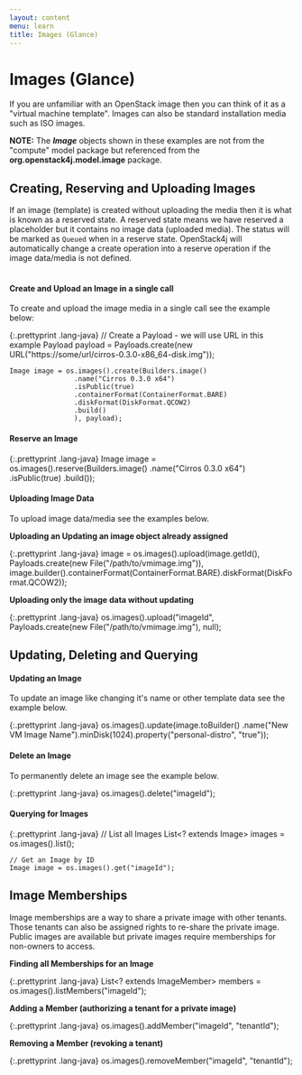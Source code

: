 ```yaml
---
layout: content
menu: learn
title: Images (Glance)
---
```


# Images (Glance)

If you are unfamiliar with an OpenStack image then you can think of it as a "virtual machine template".  Images can also be standard installation media such as ISO images.  

<div class="alert alert-danger"><strong>NOTE:</strong> The <b><i>Image</i></b> objects shown in these examples are not from the "compute" model package but referenced from the <b>org.openstack4j.model.image</b> package.</div>

## Creating, Reserving and Uploading Images

If an image (template) is created without uploading the media then it is what is known as a reserved state. A reserved state means we have reserved a placeholder but it contains no image data (uploaded media).  The status will be marked as `Queued` when in a reserve state.   OpenStack4j will automatically change a create operation into a reserve operation if the image data/media is not defined.
<br>
<br>

#### Create and Upload an Image in a single call

To create and upload the image media in a single call see the example below:

{:.prettyprint .lang-java}
	// Create a Payload - we will use URL in this example
	Payload<URL> payload = Payloads.create(new URL("https://some/url/cirros-0.3.0-x86_64-disk.img"));
	
	Image image = os.images().create(Builders.image()
	                .name("Cirros 0.3.0 x64")
	                .isPublic(true)
	                .containerFormat(ContainerFormat.BARE)
	                .diskFormat(DiskFormat.QCOW2)
	                .build()
	                ), payload);

#### Reserve an Image

{:.prettyprint .lang-java}
	Image image = os.images().reserve(Builders.image()
	                .name("Cirros 0.3.0 x64")
	                .isPublic(true)
	                .build());
	
	
#### Uploading Image Data

To upload image data/media see the examples below.

**Uploading an Updating an image object already assigned**

{:.prettyprint .lang-java}
	image = os.images().upload(image.getId(), 
	                           Payloads.create(new File("/path/to/vmimage.img")), 
	                           image.builder().containerFormat(ContainerFormat.BARE).diskFormat(DiskFormat.QCOW2));
	

**Uploading only the image data without updating**

{:.prettyprint .lang-java}
	os.images().upload("imageId", Payloads.create(new File("/path/to/vmimage.img"), null);
	
## Updating, Deleting and Querying

#### Updating an Image

To update an image like changing it's name or other template data see the example below.

{:.prettyprint .lang-java}
	os.images().update(image.toBuilder()
	           .name("New VM Image Name").minDisk(1024).property("personal-distro", "true"));
	
#### Delete an Image

To permanently delete an image see the example below.

 {:.prettyprint .lang-java}
	os.images().delete("imageId");

#### Querying for Images

{:.prettyprint .lang-java}
	// List all Images
	List<? extends Image> images = os.images().list();
		
	// Get an Image by ID
	Image image = os.images().get("imageId");
	


## Image Memberships

Image memberships are a way to share a private image with other tenants.  Those tenants can also be assigned rights to re-share the private image.  Public images are available but private images require memberships for non-owners to access.

**Finding all Memberships for an Image**

{:.prettyprint .lang-java}
	List<? extends ImageMember> members = os.images().listMembers("imageId");
		
**Adding a Member (authorizing a tenant for a private image)**

{:.prettyprint .lang-java}
	os.images().addMember("imageId", "tenantId");
	
**Removing a Member (revoking a tenant)**

{:.prettyprint .lang-java}
	os.images().removeMember("imageId", "tenantId");
	


